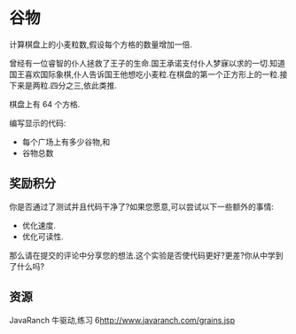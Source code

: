 # 谷物

计算棋盘上的小麦粒数,假设每个方格的数量增加一倍.

曾经有一位睿智的仆人拯救了王子的生命.国王承诺支付仆人梦寐以求的一切.知道国王喜欢国际象棋,仆人告诉国王他想吃小麦粒.在棋盘的第一个正方形上的一粒.接下来是两粒.四分之三,依此类推.

棋盘上有 64 个方格.

编写显示的代码:

- 每个广场上有多少谷物,和
- 谷物总数

## 奖励积分

你是否通过了测试并且代码干净了?如果您愿意,可以尝试以下一些额外的事情:

- 优化速度.
- 优化可读性.

那么请在提交的评论中分享您的想法.这个实验是否使代码更好?更差?你从中学到了什么吗?

[help-page]: https://exercism.io/tracks/rust/learning
[modules]: https://doc.rust-lang.org/book/2018-edition/ch07-00-modules.html
[cargo]: https://doc.rust-lang.org/book/2018-edition/ch14-00-more-about-cargo.html
[rust-tests]: https://doc.rust-lang.org/book/2018-edition/ch11-02-running-tests.html

## 资源

JavaRanch 牛驱动,练习 6<http://www.javaranch.com/grains.jsp>
